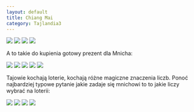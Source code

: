 ```yaml
---
layout: default
title: Chiang Mai
category: Tajlandia3
---
```


<img src='https://lh3.googleusercontent.com/Nnw9yfZYdiQkCOELi_drkV1LQAFriyzqjULCE_mpyNlVEqFDvQyQhyH7HtSywUDiY-i6hV4z4t4PDdwpdbVcxnFuaEcAnPqZo26Y_wcuJG55Slvb_xKKpyPw5frClMb_w53fszOGTTh-88b8TCVSbkkIUrf3hsuFmU_e00640TxQaoZmO8obPUIoAs_29M-stdZ0lCT5v0lB6D1lIuYmr5M6i8RZ0MREU3dTcOgrw8px8fii6cs4z_ilVuo6PmrkMa4C0ZCF2F5nqu7zcIc9QzRBzLI1NXC125nIVIDfmQHbqSL75tpEsI2ehosVccT0RnF7VEMEqNlVOhdAyyQUYBZ4vVBp_Figf9BQTRazNRaUMRkQgZG1HfOy9YT8aImgHXiZvWAxtQx6qBulrI6fcIj98M00KZm88SLB8IDHhQ9trjyw5m0sdmBCHIAGXeK8Hug48MJWU0VfRK0j_yEBukonGaPP50nD5ZplUZWctwSUWHdQnvqRSyAKye_PPfIT-lHlh2v8RwhhFxI1lYUj40HRzOFnEQHpu9pn4VxC9TWRGfm4iLMaqRj0IS1BRvlQm6hqCQ=w9999-h999' srcset='https://lh3.googleusercontent.com/Nnw9yfZYdiQkCOELi_drkV1LQAFriyzqjULCE_mpyNlVEqFDvQyQhyH7HtSywUDiY-i6hV4z4t4PDdwpdbVcxnFuaEcAnPqZo26Y_wcuJG55Slvb_xKKpyPw5frClMb_w53fszOGTTh-88b8TCVSbkkIUrf3hsuFmU_e00640TxQaoZmO8obPUIoAs_29M-stdZ0lCT5v0lB6D1lIuYmr5M6i8RZ0MREU3dTcOgrw8px8fii6cs4z_ilVuo6PmrkMa4C0ZCF2F5nqu7zcIc9QzRBzLI1NXC125nIVIDfmQHbqSL75tpEsI2ehosVccT0RnF7VEMEqNlVOhdAyyQUYBZ4vVBp_Figf9BQTRazNRaUMRkQgZG1HfOy9YT8aImgHXiZvWAxtQx6qBulrI6fcIj98M00KZm88SLB8IDHhQ9trjyw5m0sdmBCHIAGXeK8Hug48MJWU0VfRK0j_yEBukonGaPP50nD5ZplUZWctwSUWHdQnvqRSyAKye_PPfIT-lHlh2v8RwhhFxI1lYUj40HRzOFnEQHpu9pn4VxC9TWRGfm4iLMaqRj0IS1BRvlQm6hqCQ=w1400-h9999 1400' srcset='https://lh3.googleusercontent.com/Nnw9yfZYdiQkCOELi_drkV1LQAFriyzqjULCE_mpyNlVEqFDvQyQhyH7HtSywUDiY-i6hV4z4t4PDdwpdbVcxnFuaEcAnPqZo26Y_wcuJG55Slvb_xKKpyPw5frClMb_w53fszOGTTh-88b8TCVSbkkIUrf3hsuFmU_e00640TxQaoZmO8obPUIoAs_29M-stdZ0lCT5v0lB6D1lIuYmr5M6i8RZ0MREU3dTcOgrw8px8fii6cs4z_ilVuo6PmrkMa4C0ZCF2F5nqu7zcIc9QzRBzLI1NXC125nIVIDfmQHbqSL75tpEsI2ehosVccT0RnF7VEMEqNlVOhdAyyQUYBZ4vVBp_Figf9BQTRazNRaUMRkQgZG1HfOy9YT8aImgHXiZvWAxtQx6qBulrI6fcIj98M00KZm88SLB8IDHhQ9trjyw5m0sdmBCHIAGXeK8Hug48MJWU0VfRK0j_yEBukonGaPP50nD5ZplUZWctwSUWHdQnvqRSyAKye_PPfIT-lHlh2v8RwhhFxI1lYUj40HRzOFnEQHpu9pn4VxC9TWRGfm4iLMaqRj0IS1BRvlQm6hqCQ=w1950-h9999 1950w' />

<img src='https://lh3.googleusercontent.com/_O_UW9E4PffQfn9-JCeIbAd_1aUjWPqv2z92ZXDnVefacXRK9BvOk6DjotQ_zOM7nNnekRB5V5xNIUmdXaDItvq0s0Zu9RNSOiAFptH4GnX0zaSjXZfha6VrLyEhSvcMEC6sN8pWnmJVhrrClO2ExgzWlPUEB3NtOzzUYPu49stDg2a7s2w2dv0R0DKGiGT5ge_xK6UyEtHnSLsPgbLGjPef3jNIRvnijv2IoEeEQWEjxV9s0qdLovaZQukF-_G_urSD5eDcTgtk1it_sI0Ow8WfOziJo0Z4J-hojTmEq86R2dK8Fh3i0qonNAYMuOvDBm1J0MtEDyIyD3yg-HU7IFvXZ5saysirEdMwNNq9UsF8ghppG-DN-OXqKI87HHLEpx2Xr-Byya-Fh-pAPGTFTw9Z0XfN35NkGYRQ9PPsC0El5Mfp88u51ddBZBseOmlzz2Mkm8M42wfoZBGhv2tCJ1JxABhq_dJsMXcKwB07H-zOGcDRbFOzjLOte7CxQKBilJLxaoBSl-cVNcahgj_js_6rMVhUpsTwKLA1z3GB8Ukq91FgSNjwBg-uNbRcOdE7X8Gpew=w9999-h999' srcset='https://lh3.googleusercontent.com/_O_UW9E4PffQfn9-JCeIbAd_1aUjWPqv2z92ZXDnVefacXRK9BvOk6DjotQ_zOM7nNnekRB5V5xNIUmdXaDItvq0s0Zu9RNSOiAFptH4GnX0zaSjXZfha6VrLyEhSvcMEC6sN8pWnmJVhrrClO2ExgzWlPUEB3NtOzzUYPu49stDg2a7s2w2dv0R0DKGiGT5ge_xK6UyEtHnSLsPgbLGjPef3jNIRvnijv2IoEeEQWEjxV9s0qdLovaZQukF-_G_urSD5eDcTgtk1it_sI0Ow8WfOziJo0Z4J-hojTmEq86R2dK8Fh3i0qonNAYMuOvDBm1J0MtEDyIyD3yg-HU7IFvXZ5saysirEdMwNNq9UsF8ghppG-DN-OXqKI87HHLEpx2Xr-Byya-Fh-pAPGTFTw9Z0XfN35NkGYRQ9PPsC0El5Mfp88u51ddBZBseOmlzz2Mkm8M42wfoZBGhv2tCJ1JxABhq_dJsMXcKwB07H-zOGcDRbFOzjLOte7CxQKBilJLxaoBSl-cVNcahgj_js_6rMVhUpsTwKLA1z3GB8Ukq91FgSNjwBg-uNbRcOdE7X8Gpew=w1400-h9999 1400' srcset='https://lh3.googleusercontent.com/_O_UW9E4PffQfn9-JCeIbAd_1aUjWPqv2z92ZXDnVefacXRK9BvOk6DjotQ_zOM7nNnekRB5V5xNIUmdXaDItvq0s0Zu9RNSOiAFptH4GnX0zaSjXZfha6VrLyEhSvcMEC6sN8pWnmJVhrrClO2ExgzWlPUEB3NtOzzUYPu49stDg2a7s2w2dv0R0DKGiGT5ge_xK6UyEtHnSLsPgbLGjPef3jNIRvnijv2IoEeEQWEjxV9s0qdLovaZQukF-_G_urSD5eDcTgtk1it_sI0Ow8WfOziJo0Z4J-hojTmEq86R2dK8Fh3i0qonNAYMuOvDBm1J0MtEDyIyD3yg-HU7IFvXZ5saysirEdMwNNq9UsF8ghppG-DN-OXqKI87HHLEpx2Xr-Byya-Fh-pAPGTFTw9Z0XfN35NkGYRQ9PPsC0El5Mfp88u51ddBZBseOmlzz2Mkm8M42wfoZBGhv2tCJ1JxABhq_dJsMXcKwB07H-zOGcDRbFOzjLOte7CxQKBilJLxaoBSl-cVNcahgj_js_6rMVhUpsTwKLA1z3GB8Ukq91FgSNjwBg-uNbRcOdE7X8Gpew=w1950-h9999 1950w' />

<img src='https://lh3.googleusercontent.com/6FVkmCUX9_adZzKCzvCICznHYFn6GYMtlZJOPQkbkyKMavTiwq6N_wYisMvxB0wKUVuSu9w6WM17YWIVkuuHKXdJCasvVfx9Js7W3xxjUMYPozap7n_r1di2KK7bE4VxKydOdb_DsMwfaM9ILjXTgaAXsB1RqdlKv2q-pOyLboJaGFn3xl7VC-d1Ep7CS2VKucpBmLVnLZ5NCegRRovT0IHva9P2qxrGPv6Y9M6yhZomV5UAtkh9IOX7tMdNb5-Uz4Xs3DbCgAXtnO1rl2I27ML7_l3cD2bFJOxuhbU6OSe-PifxGLkTpqA2qL9BVUDYyKxdtgyyH_myiRqC8-KAMEEiSdZtp9pTAbEccEiAy29WPuFKznKerCsri04EeZFv1YlOo-Fiy8EuuM9awiTIUHJJvL-bhxTHi5nRR0pWr-2kPavGGAGFWbbjP7NYAkAATPww3CojaYN5bIbrF1v8sO_hQEONJXE049pF86uJps3tJEqF2SjMfKC_n6hIW8MpfwlOhzj4-FnxSEaov2Viddrk3fM35l1QL1QIXvjJ4sK3LKWFb0q0hOGHyxCUplO5j_WqqQ=w9999-h999' srcset='https://lh3.googleusercontent.com/6FVkmCUX9_adZzKCzvCICznHYFn6GYMtlZJOPQkbkyKMavTiwq6N_wYisMvxB0wKUVuSu9w6WM17YWIVkuuHKXdJCasvVfx9Js7W3xxjUMYPozap7n_r1di2KK7bE4VxKydOdb_DsMwfaM9ILjXTgaAXsB1RqdlKv2q-pOyLboJaGFn3xl7VC-d1Ep7CS2VKucpBmLVnLZ5NCegRRovT0IHva9P2qxrGPv6Y9M6yhZomV5UAtkh9IOX7tMdNb5-Uz4Xs3DbCgAXtnO1rl2I27ML7_l3cD2bFJOxuhbU6OSe-PifxGLkTpqA2qL9BVUDYyKxdtgyyH_myiRqC8-KAMEEiSdZtp9pTAbEccEiAy29WPuFKznKerCsri04EeZFv1YlOo-Fiy8EuuM9awiTIUHJJvL-bhxTHi5nRR0pWr-2kPavGGAGFWbbjP7NYAkAATPww3CojaYN5bIbrF1v8sO_hQEONJXE049pF86uJps3tJEqF2SjMfKC_n6hIW8MpfwlOhzj4-FnxSEaov2Viddrk3fM35l1QL1QIXvjJ4sK3LKWFb0q0hOGHyxCUplO5j_WqqQ=w1400-h9999 1400' srcset='https://lh3.googleusercontent.com/6FVkmCUX9_adZzKCzvCICznHYFn6GYMtlZJOPQkbkyKMavTiwq6N_wYisMvxB0wKUVuSu9w6WM17YWIVkuuHKXdJCasvVfx9Js7W3xxjUMYPozap7n_r1di2KK7bE4VxKydOdb_DsMwfaM9ILjXTgaAXsB1RqdlKv2q-pOyLboJaGFn3xl7VC-d1Ep7CS2VKucpBmLVnLZ5NCegRRovT0IHva9P2qxrGPv6Y9M6yhZomV5UAtkh9IOX7tMdNb5-Uz4Xs3DbCgAXtnO1rl2I27ML7_l3cD2bFJOxuhbU6OSe-PifxGLkTpqA2qL9BVUDYyKxdtgyyH_myiRqC8-KAMEEiSdZtp9pTAbEccEiAy29WPuFKznKerCsri04EeZFv1YlOo-Fiy8EuuM9awiTIUHJJvL-bhxTHi5nRR0pWr-2kPavGGAGFWbbjP7NYAkAATPww3CojaYN5bIbrF1v8sO_hQEONJXE049pF86uJps3tJEqF2SjMfKC_n6hIW8MpfwlOhzj4-FnxSEaov2Viddrk3fM35l1QL1QIXvjJ4sK3LKWFb0q0hOGHyxCUplO5j_WqqQ=w1950-h9999 1950w' />

<img src='https://lh3.googleusercontent.com/Wh_XBQ0km6g9boTs4hP7x6dyWP18dswynTBhR50dKxb3VGShiEt5FKVDDPcD6QHc8dSFYuGXAb6cVa-IG3Pmcqdn5P63JPq8B-UG4e_EqbZeAHp6nT7z5_DUNNe_2viH0Dva_o8P_mWE3mpfHeSnxiNfTOvDIrFU1b0PboLixU5fhWJ7zm_5xoz57ySDItUVUIgcvLZlJMXZYQ6YpMudti3Vqd8wWeGPtvHrgsPBsP6Jl4YKBuInmOSGSFeMf_yaly9WvkR-1TJM2aoxQfGQy0Vw99jgfnWFO1HuIFLgMaulubStKAf2Vr_MYqgTIAggyHHXZreTH7WMLj8-GStCzcr1U8bGhgI5PKp74D8g8BMRvn1As3QXMbPAP1NOkqS-WRyVXJ8rRdNThKt7g2Zmh3NqTxyVIFdLgNyf57gjlaDnT2G9F-rbuevXCRtTXFxJFOJ2zT0V0_6KP5mHcEulncy4D56ydcuH-ewFxfwsn0yd7X-Cyel3eSxYLiW_0sBmrHUxf8XlOZ4q7zSGrgiRMIvrdWfgwInlTurMVKKAZAjnlmCDXGWLgtdKD7xYTl__QESBSg=w9999-h999' srcset='https://lh3.googleusercontent.com/Wh_XBQ0km6g9boTs4hP7x6dyWP18dswynTBhR50dKxb3VGShiEt5FKVDDPcD6QHc8dSFYuGXAb6cVa-IG3Pmcqdn5P63JPq8B-UG4e_EqbZeAHp6nT7z5_DUNNe_2viH0Dva_o8P_mWE3mpfHeSnxiNfTOvDIrFU1b0PboLixU5fhWJ7zm_5xoz57ySDItUVUIgcvLZlJMXZYQ6YpMudti3Vqd8wWeGPtvHrgsPBsP6Jl4YKBuInmOSGSFeMf_yaly9WvkR-1TJM2aoxQfGQy0Vw99jgfnWFO1HuIFLgMaulubStKAf2Vr_MYqgTIAggyHHXZreTH7WMLj8-GStCzcr1U8bGhgI5PKp74D8g8BMRvn1As3QXMbPAP1NOkqS-WRyVXJ8rRdNThKt7g2Zmh3NqTxyVIFdLgNyf57gjlaDnT2G9F-rbuevXCRtTXFxJFOJ2zT0V0_6KP5mHcEulncy4D56ydcuH-ewFxfwsn0yd7X-Cyel3eSxYLiW_0sBmrHUxf8XlOZ4q7zSGrgiRMIvrdWfgwInlTurMVKKAZAjnlmCDXGWLgtdKD7xYTl__QESBSg=w1400-h9999 1400' srcset='https://lh3.googleusercontent.com/Wh_XBQ0km6g9boTs4hP7x6dyWP18dswynTBhR50dKxb3VGShiEt5FKVDDPcD6QHc8dSFYuGXAb6cVa-IG3Pmcqdn5P63JPq8B-UG4e_EqbZeAHp6nT7z5_DUNNe_2viH0Dva_o8P_mWE3mpfHeSnxiNfTOvDIrFU1b0PboLixU5fhWJ7zm_5xoz57ySDItUVUIgcvLZlJMXZYQ6YpMudti3Vqd8wWeGPtvHrgsPBsP6Jl4YKBuInmOSGSFeMf_yaly9WvkR-1TJM2aoxQfGQy0Vw99jgfnWFO1HuIFLgMaulubStKAf2Vr_MYqgTIAggyHHXZreTH7WMLj8-GStCzcr1U8bGhgI5PKp74D8g8BMRvn1As3QXMbPAP1NOkqS-WRyVXJ8rRdNThKt7g2Zmh3NqTxyVIFdLgNyf57gjlaDnT2G9F-rbuevXCRtTXFxJFOJ2zT0V0_6KP5mHcEulncy4D56ydcuH-ewFxfwsn0yd7X-Cyel3eSxYLiW_0sBmrHUxf8XlOZ4q7zSGrgiRMIvrdWfgwInlTurMVKKAZAjnlmCDXGWLgtdKD7xYTl__QESBSg=w1950-h9999 1950w' />

A to takie do kupienia gotowy prezent dla Mnicha:

<img src='https://lh3.googleusercontent.com/x68ZibZIZ_Dl-YM82qxenivnuDhnVk2XINrwOLuUqZ-MQwwvP0XJqX94HlHEjGVHBF-H4mE17g_1t0yuYow6-EmaXEgqzTGTQZXPn50MUmVv7Otu5sYfMFb247t08NMm2Y48cLSoT8JS5SYo1iG2eLi5tL8i6kNW3M7NQJkAAgpHTF8Vrh7eYm3abP3XJ3yi61cwoFgABmG3PMQUx3apWV3y_vD76i-erF8K7M9ElBhBodqT8VVDIGK5-fN8QtwisfOy5RIFI0bmemqOcg--iINOjsfVfx9MlcjfuASJl2wFaBFgETluH9pSliVTcI3QA_xI7I5xhnzoRL_4wfxcuw9vZNqQ0p5u2Cfj_JSiOwqDJLmF_C3lGEH5eXb-CgtpGgPdIREkMC1oa5IPVEgxreml12tOJEHOSGrsc21QwBIu9lfZ5FAM-6im_5xrnVINF83iJy7zdavjD7Mn9BIbmaXYdGXdQNRM2VDmeiSsq0orf20UrKk-5S4kolhV_SxdqHmHGywE-zFKwumM6sQ0NNCHtmHdiB1Gkbk8s-PLeybtA3pHiuNMr9ld0ZjMgTNMs4pVsA=w9999-h999' srcset='https://lh3.googleusercontent.com/x68ZibZIZ_Dl-YM82qxenivnuDhnVk2XINrwOLuUqZ-MQwwvP0XJqX94HlHEjGVHBF-H4mE17g_1t0yuYow6-EmaXEgqzTGTQZXPn50MUmVv7Otu5sYfMFb247t08NMm2Y48cLSoT8JS5SYo1iG2eLi5tL8i6kNW3M7NQJkAAgpHTF8Vrh7eYm3abP3XJ3yi61cwoFgABmG3PMQUx3apWV3y_vD76i-erF8K7M9ElBhBodqT8VVDIGK5-fN8QtwisfOy5RIFI0bmemqOcg--iINOjsfVfx9MlcjfuASJl2wFaBFgETluH9pSliVTcI3QA_xI7I5xhnzoRL_4wfxcuw9vZNqQ0p5u2Cfj_JSiOwqDJLmF_C3lGEH5eXb-CgtpGgPdIREkMC1oa5IPVEgxreml12tOJEHOSGrsc21QwBIu9lfZ5FAM-6im_5xrnVINF83iJy7zdavjD7Mn9BIbmaXYdGXdQNRM2VDmeiSsq0orf20UrKk-5S4kolhV_SxdqHmHGywE-zFKwumM6sQ0NNCHtmHdiB1Gkbk8s-PLeybtA3pHiuNMr9ld0ZjMgTNMs4pVsA=w1400-h9999 1400' srcset='https://lh3.googleusercontent.com/x68ZibZIZ_Dl-YM82qxenivnuDhnVk2XINrwOLuUqZ-MQwwvP0XJqX94HlHEjGVHBF-H4mE17g_1t0yuYow6-EmaXEgqzTGTQZXPn50MUmVv7Otu5sYfMFb247t08NMm2Y48cLSoT8JS5SYo1iG2eLi5tL8i6kNW3M7NQJkAAgpHTF8Vrh7eYm3abP3XJ3yi61cwoFgABmG3PMQUx3apWV3y_vD76i-erF8K7M9ElBhBodqT8VVDIGK5-fN8QtwisfOy5RIFI0bmemqOcg--iINOjsfVfx9MlcjfuASJl2wFaBFgETluH9pSliVTcI3QA_xI7I5xhnzoRL_4wfxcuw9vZNqQ0p5u2Cfj_JSiOwqDJLmF_C3lGEH5eXb-CgtpGgPdIREkMC1oa5IPVEgxreml12tOJEHOSGrsc21QwBIu9lfZ5FAM-6im_5xrnVINF83iJy7zdavjD7Mn9BIbmaXYdGXdQNRM2VDmeiSsq0orf20UrKk-5S4kolhV_SxdqHmHGywE-zFKwumM6sQ0NNCHtmHdiB1Gkbk8s-PLeybtA3pHiuNMr9ld0ZjMgTNMs4pVsA=w1950-h9999 1950w' />

<img src='https://lh3.googleusercontent.com/t8IEMhB8x8unneHDcZO7oIPV3BENUVSmntKtPfNy4OKj7FnmFGo5-O-3BLLLRwq1vR_ohgFZX2nwkwA0ejoIPrC6CWKb09q1M10VyFSrO7ICcththS961_lNoM6NIisWVu8J-x3aHo-m995-b1mxmjMbYvs5tgEZsQvhLrcZQqgOdswQ9EAodrC19Fq5WSdjoYRYZXtSwl3GBt35xcuNL6j-1v1gKZ-JX6cJYpTS3XMSj7gHyOlKVJ0454sD0F9q60n0QK9KSLRu4SsPMb730c9FtdlTenBTIX7p3J_HpFbVmFQr_Cu_4n0HhMOJrFxvlRClhHujhdkTCEVh-qK5ELOJwvijad1d7des7r014rqpIfUqzOq4pMKBMp2QOwR5MwbgMQa5oiQGJpbZ0OtLz4S1a0j8xKQx1d3XX1ku6jhCEcPY48uHYH6zgIjDZ1YbCpCg-4RkECZpgoEurD6fGSXNvRLS9FR00k7pvz2u0gwUT05Ad9U7hE6dARB4Vd5qr0CiQlSig19JmgK-wDnGiU2P-13QwJPriOJpcIOJ4JmsGu-BENBIy0m07Rdp-x521ddfYw=w9999-h999' srcset='https://lh3.googleusercontent.com/t8IEMhB8x8unneHDcZO7oIPV3BENUVSmntKtPfNy4OKj7FnmFGo5-O-3BLLLRwq1vR_ohgFZX2nwkwA0ejoIPrC6CWKb09q1M10VyFSrO7ICcththS961_lNoM6NIisWVu8J-x3aHo-m995-b1mxmjMbYvs5tgEZsQvhLrcZQqgOdswQ9EAodrC19Fq5WSdjoYRYZXtSwl3GBt35xcuNL6j-1v1gKZ-JX6cJYpTS3XMSj7gHyOlKVJ0454sD0F9q60n0QK9KSLRu4SsPMb730c9FtdlTenBTIX7p3J_HpFbVmFQr_Cu_4n0HhMOJrFxvlRClhHujhdkTCEVh-qK5ELOJwvijad1d7des7r014rqpIfUqzOq4pMKBMp2QOwR5MwbgMQa5oiQGJpbZ0OtLz4S1a0j8xKQx1d3XX1ku6jhCEcPY48uHYH6zgIjDZ1YbCpCg-4RkECZpgoEurD6fGSXNvRLS9FR00k7pvz2u0gwUT05Ad9U7hE6dARB4Vd5qr0CiQlSig19JmgK-wDnGiU2P-13QwJPriOJpcIOJ4JmsGu-BENBIy0m07Rdp-x521ddfYw=w1400-h9999 1400' srcset='https://lh3.googleusercontent.com/t8IEMhB8x8unneHDcZO7oIPV3BENUVSmntKtPfNy4OKj7FnmFGo5-O-3BLLLRwq1vR_ohgFZX2nwkwA0ejoIPrC6CWKb09q1M10VyFSrO7ICcththS961_lNoM6NIisWVu8J-x3aHo-m995-b1mxmjMbYvs5tgEZsQvhLrcZQqgOdswQ9EAodrC19Fq5WSdjoYRYZXtSwl3GBt35xcuNL6j-1v1gKZ-JX6cJYpTS3XMSj7gHyOlKVJ0454sD0F9q60n0QK9KSLRu4SsPMb730c9FtdlTenBTIX7p3J_HpFbVmFQr_Cu_4n0HhMOJrFxvlRClhHujhdkTCEVh-qK5ELOJwvijad1d7des7r014rqpIfUqzOq4pMKBMp2QOwR5MwbgMQa5oiQGJpbZ0OtLz4S1a0j8xKQx1d3XX1ku6jhCEcPY48uHYH6zgIjDZ1YbCpCg-4RkECZpgoEurD6fGSXNvRLS9FR00k7pvz2u0gwUT05Ad9U7hE6dARB4Vd5qr0CiQlSig19JmgK-wDnGiU2P-13QwJPriOJpcIOJ4JmsGu-BENBIy0m07Rdp-x521ddfYw=w1950-h9999 1950w' />

<img src='https://lh3.googleusercontent.com/IZ98b2PrNcTURpCVARV7VoPB0MTdorlxEqMKjAW-Wj4WGJan5E_bi9QgMFpIMh70yZBnn3zBF3GI8JZ2mkwAaqhsb4elSN8JQeeskQ8neiz2Wo0di7TXU2JbDNaba-Skoh6o_z-iLR-EtyJi0LvmunW-eCxvT6e2GI-Fr2x5WtET5M6x77ElLantBPcfngr_xipr1WY7-gXBVYqnTVpB-cgYRpJKiKE6Z7KDBZ9dFNLc19oOAY2wWjoasGfRI5XbqjzCPQX5oCdEewhkSxl6CkRLwTpKzDa9kKSWFBU3usmlpSswiQ_yQe84Rh1jnQ7MLw_dhjUddzLXJiXonRUT1TxTnIi50xuVI68_ApwhFRp-gJP2gycwv1hYHkpTmFfEBhl0CBz2dhEziyd1assnhu2OsAgjem5xlQkpPxujqc5O4O6y2iS9IKKguaBBfvUQ1jUF4WZ_X5akucvc70b8naxxEhbgMSf0HL0JEZ5Ifx5rfUSUqX64sptAhjfUEFTYUKY1xsuFZaqPNGEjqxMBDuZmokVYSgNLhSrmd0pvGJ-J6OdxYVxBTzhWwl_ZAS7Yoa0HsA=w9999-h999' srcset='https://lh3.googleusercontent.com/IZ98b2PrNcTURpCVARV7VoPB0MTdorlxEqMKjAW-Wj4WGJan5E_bi9QgMFpIMh70yZBnn3zBF3GI8JZ2mkwAaqhsb4elSN8JQeeskQ8neiz2Wo0di7TXU2JbDNaba-Skoh6o_z-iLR-EtyJi0LvmunW-eCxvT6e2GI-Fr2x5WtET5M6x77ElLantBPcfngr_xipr1WY7-gXBVYqnTVpB-cgYRpJKiKE6Z7KDBZ9dFNLc19oOAY2wWjoasGfRI5XbqjzCPQX5oCdEewhkSxl6CkRLwTpKzDa9kKSWFBU3usmlpSswiQ_yQe84Rh1jnQ7MLw_dhjUddzLXJiXonRUT1TxTnIi50xuVI68_ApwhFRp-gJP2gycwv1hYHkpTmFfEBhl0CBz2dhEziyd1assnhu2OsAgjem5xlQkpPxujqc5O4O6y2iS9IKKguaBBfvUQ1jUF4WZ_X5akucvc70b8naxxEhbgMSf0HL0JEZ5Ifx5rfUSUqX64sptAhjfUEFTYUKY1xsuFZaqPNGEjqxMBDuZmokVYSgNLhSrmd0pvGJ-J6OdxYVxBTzhWwl_ZAS7Yoa0HsA=w1400-h9999 1400' srcset='https://lh3.googleusercontent.com/IZ98b2PrNcTURpCVARV7VoPB0MTdorlxEqMKjAW-Wj4WGJan5E_bi9QgMFpIMh70yZBnn3zBF3GI8JZ2mkwAaqhsb4elSN8JQeeskQ8neiz2Wo0di7TXU2JbDNaba-Skoh6o_z-iLR-EtyJi0LvmunW-eCxvT6e2GI-Fr2x5WtET5M6x77ElLantBPcfngr_xipr1WY7-gXBVYqnTVpB-cgYRpJKiKE6Z7KDBZ9dFNLc19oOAY2wWjoasGfRI5XbqjzCPQX5oCdEewhkSxl6CkRLwTpKzDa9kKSWFBU3usmlpSswiQ_yQe84Rh1jnQ7MLw_dhjUddzLXJiXonRUT1TxTnIi50xuVI68_ApwhFRp-gJP2gycwv1hYHkpTmFfEBhl0CBz2dhEziyd1assnhu2OsAgjem5xlQkpPxujqc5O4O6y2iS9IKKguaBBfvUQ1jUF4WZ_X5akucvc70b8naxxEhbgMSf0HL0JEZ5Ifx5rfUSUqX64sptAhjfUEFTYUKY1xsuFZaqPNGEjqxMBDuZmokVYSgNLhSrmd0pvGJ-J6OdxYVxBTzhWwl_ZAS7Yoa0HsA=w1950-h9999 1950w' />

<img src='https://lh3.googleusercontent.com/_tbit3Yo8cK6RBaEYvNhTYc3JyzDTF4GKgS-VgH92fkjgHmxufgWmDKMy4UgDqp8jlxxLU45W1_pLCeOJq2TPcTjay2-HMjYAVm1ZA9tolzSfug6IWrnj_C3Q9I-N2GHOlh3zQ3cnuPI5Awtf1m5S2e7by4S9e96UAv6yaz4uG3kFxURsLAAS6nr3lciRqGc3l_9Fat450WpUWBoZyZIHuiRuzX783LRqCkwORnMM_ZDxYK_QcO3mF3wnvMzoTALZHn2OslN-lcuVASHMogW8OZkAhNSEn9PaVmAqgEYzF4oDVda7Yx51ebPD1I7KDhP-Bjd70mCaWT0gqd2HGtnewOfbmuSuUy6wjRkmMJiqxIM9XEsNA08huKv5ZEUiwPYEyRscPAuZGR07SPrmD__uy6N-HMY-kULPC9ZhWoydGQkiN6o1WXw9GSeQBwb11SV0qke4dqBjg9tvjmMGvpD2v9j6YlQ1H1ZvJDoNBWbRtSa2GGyKEEr65l4plgoUBbHwr79bC42QCoD7Tik278YfT_bDq5xTw0Rkq5-mnGXiL_n4V16fgj6MCpPVkK_MU6hzYERXg=w9999-h999' srcset='https://lh3.googleusercontent.com/_tbit3Yo8cK6RBaEYvNhTYc3JyzDTF4GKgS-VgH92fkjgHmxufgWmDKMy4UgDqp8jlxxLU45W1_pLCeOJq2TPcTjay2-HMjYAVm1ZA9tolzSfug6IWrnj_C3Q9I-N2GHOlh3zQ3cnuPI5Awtf1m5S2e7by4S9e96UAv6yaz4uG3kFxURsLAAS6nr3lciRqGc3l_9Fat450WpUWBoZyZIHuiRuzX783LRqCkwORnMM_ZDxYK_QcO3mF3wnvMzoTALZHn2OslN-lcuVASHMogW8OZkAhNSEn9PaVmAqgEYzF4oDVda7Yx51ebPD1I7KDhP-Bjd70mCaWT0gqd2HGtnewOfbmuSuUy6wjRkmMJiqxIM9XEsNA08huKv5ZEUiwPYEyRscPAuZGR07SPrmD__uy6N-HMY-kULPC9ZhWoydGQkiN6o1WXw9GSeQBwb11SV0qke4dqBjg9tvjmMGvpD2v9j6YlQ1H1ZvJDoNBWbRtSa2GGyKEEr65l4plgoUBbHwr79bC42QCoD7Tik278YfT_bDq5xTw0Rkq5-mnGXiL_n4V16fgj6MCpPVkK_MU6hzYERXg=w1400-h9999 1400' srcset='https://lh3.googleusercontent.com/_tbit3Yo8cK6RBaEYvNhTYc3JyzDTF4GKgS-VgH92fkjgHmxufgWmDKMy4UgDqp8jlxxLU45W1_pLCeOJq2TPcTjay2-HMjYAVm1ZA9tolzSfug6IWrnj_C3Q9I-N2GHOlh3zQ3cnuPI5Awtf1m5S2e7by4S9e96UAv6yaz4uG3kFxURsLAAS6nr3lciRqGc3l_9Fat450WpUWBoZyZIHuiRuzX783LRqCkwORnMM_ZDxYK_QcO3mF3wnvMzoTALZHn2OslN-lcuVASHMogW8OZkAhNSEn9PaVmAqgEYzF4oDVda7Yx51ebPD1I7KDhP-Bjd70mCaWT0gqd2HGtnewOfbmuSuUy6wjRkmMJiqxIM9XEsNA08huKv5ZEUiwPYEyRscPAuZGR07SPrmD__uy6N-HMY-kULPC9ZhWoydGQkiN6o1WXw9GSeQBwb11SV0qke4dqBjg9tvjmMGvpD2v9j6YlQ1H1ZvJDoNBWbRtSa2GGyKEEr65l4plgoUBbHwr79bC42QCoD7Tik278YfT_bDq5xTw0Rkq5-mnGXiL_n4V16fgj6MCpPVkK_MU6hzYERXg=w1950-h9999 1950w' />

<img src='https://lh3.googleusercontent.com/CIKsQPUMrcMEX5RhRx8159YEljXBALk8Vws7q-kSgeAeWDnck4PVykiu6ap-irAi4qCbHC0vFiHMwOBxdrJYqHR0vU0Tt74O5vNMabFs3uY3MtjXHAUaGZbNnz5_treqceUx-ofnb-Op7GCOaImU2uBCNI1StJuwxFPh1emGlhgE6sX02UcWU0npEB8CN-m_35YhGdRaLlB5utOd4W5blG7-QXzllFeuZZRIzVIhDrMrd_cv28LU4SzPfCcQ_rqzYoN2ajvT_U2_UHyTNNAt5cF_g_vokXZcIHrOA6nxqnRBK6LSRIK8W6e2AEcvIMryf0M8932MhbuOJHXNGf6vF5scChF_OthBgUjQSx9PeRrtRlRh9hJhbE1FHWIBZ8FoixMz02qWmC0pDpn3VxbDLlNohUunRkjPHoCkK3BUQ6B7KRnEBfMsxEBj0whgk_6zp3t4d6aoY-NziheQOY5kazkZ9tYQsGpsHIo9l3fLLMmyWdY4wy5crbOiJR_xm7TYXxiytxNkL3GpC5q5yG5ApErugdJ_7k0xKBk8YvLxXg5Kpk7x62lYcDmYDl5r9Db7R8KnwA=w9999-h999' srcset='https://lh3.googleusercontent.com/CIKsQPUMrcMEX5RhRx8159YEljXBALk8Vws7q-kSgeAeWDnck4PVykiu6ap-irAi4qCbHC0vFiHMwOBxdrJYqHR0vU0Tt74O5vNMabFs3uY3MtjXHAUaGZbNnz5_treqceUx-ofnb-Op7GCOaImU2uBCNI1StJuwxFPh1emGlhgE6sX02UcWU0npEB8CN-m_35YhGdRaLlB5utOd4W5blG7-QXzllFeuZZRIzVIhDrMrd_cv28LU4SzPfCcQ_rqzYoN2ajvT_U2_UHyTNNAt5cF_g_vokXZcIHrOA6nxqnRBK6LSRIK8W6e2AEcvIMryf0M8932MhbuOJHXNGf6vF5scChF_OthBgUjQSx9PeRrtRlRh9hJhbE1FHWIBZ8FoixMz02qWmC0pDpn3VxbDLlNohUunRkjPHoCkK3BUQ6B7KRnEBfMsxEBj0whgk_6zp3t4d6aoY-NziheQOY5kazkZ9tYQsGpsHIo9l3fLLMmyWdY4wy5crbOiJR_xm7TYXxiytxNkL3GpC5q5yG5ApErugdJ_7k0xKBk8YvLxXg5Kpk7x62lYcDmYDl5r9Db7R8KnwA=w1400-h9999 1400' srcset='https://lh3.googleusercontent.com/CIKsQPUMrcMEX5RhRx8159YEljXBALk8Vws7q-kSgeAeWDnck4PVykiu6ap-irAi4qCbHC0vFiHMwOBxdrJYqHR0vU0Tt74O5vNMabFs3uY3MtjXHAUaGZbNnz5_treqceUx-ofnb-Op7GCOaImU2uBCNI1StJuwxFPh1emGlhgE6sX02UcWU0npEB8CN-m_35YhGdRaLlB5utOd4W5blG7-QXzllFeuZZRIzVIhDrMrd_cv28LU4SzPfCcQ_rqzYoN2ajvT_U2_UHyTNNAt5cF_g_vokXZcIHrOA6nxqnRBK6LSRIK8W6e2AEcvIMryf0M8932MhbuOJHXNGf6vF5scChF_OthBgUjQSx9PeRrtRlRh9hJhbE1FHWIBZ8FoixMz02qWmC0pDpn3VxbDLlNohUunRkjPHoCkK3BUQ6B7KRnEBfMsxEBj0whgk_6zp3t4d6aoY-NziheQOY5kazkZ9tYQsGpsHIo9l3fLLMmyWdY4wy5crbOiJR_xm7TYXxiytxNkL3GpC5q5yG5ApErugdJ_7k0xKBk8YvLxXg5Kpk7x62lYcDmYDl5r9Db7R8KnwA=w1950-h9999 1950w' />

Tajowie kochają loterie, kochają różne magiczne znaczenia liczb. Ponoć najbardziej typowe pytanie jakie zadaje się mnichowi to to jakie liczy wybrać na loterii:

<img src='https://lh3.googleusercontent.com/MSZriF58RM6LN3suv-K1rhIWZoK_T3fBCiFfNQTWadUaUBHb3k1i-zQiLSt7HYT09mJTRpyZfYMFgtYWnQhHUx_MA4rsyKKLxCKrdMAqCIrqIqa1hJpt2xNAUM_hD9c5-nkAt-CrmpVLKlwNcibdBUS3AXjqqoUaI3-3BrjDfEmdNDJKLEq-OFwA1aTy_NjZB7nlG5u96vgjTREBEYjKVbrI6e6P0aJgeHGllITKuOh2Y7sQMXFeprwJc8yrf3B5CkBDkqGIm4jjdF9S25fhD74uluAIMso6BAidyjPcSRCacVe7oKvIVfgP9MhskvLCXGBT9WUt-YoV5IqxHQjpDlxTsUeE1inva5WWIMT9dt6Y-IJNDlvsE10YsrVzjygltd2Zpr6-4sKh7aDws5g2LbQxhvQZPBHYzisR324PZKyu06jgCxOi_pXvUHRxA8fAAppVwJUImZ29Yl1q1OfiaPsmhEqJlk9W9hzkVXZ_pPDxAOG4UIrDfDzGGu8UEOL9jY68itKyMsahfLzOfPiUCQnm93IpQKAHintx_f1LSlok0vL0lrwCe3NEkXdMZKJvGojduw=w9999-h999' srcset='https://lh3.googleusercontent.com/MSZriF58RM6LN3suv-K1rhIWZoK_T3fBCiFfNQTWadUaUBHb3k1i-zQiLSt7HYT09mJTRpyZfYMFgtYWnQhHUx_MA4rsyKKLxCKrdMAqCIrqIqa1hJpt2xNAUM_hD9c5-nkAt-CrmpVLKlwNcibdBUS3AXjqqoUaI3-3BrjDfEmdNDJKLEq-OFwA1aTy_NjZB7nlG5u96vgjTREBEYjKVbrI6e6P0aJgeHGllITKuOh2Y7sQMXFeprwJc8yrf3B5CkBDkqGIm4jjdF9S25fhD74uluAIMso6BAidyjPcSRCacVe7oKvIVfgP9MhskvLCXGBT9WUt-YoV5IqxHQjpDlxTsUeE1inva5WWIMT9dt6Y-IJNDlvsE10YsrVzjygltd2Zpr6-4sKh7aDws5g2LbQxhvQZPBHYzisR324PZKyu06jgCxOi_pXvUHRxA8fAAppVwJUImZ29Yl1q1OfiaPsmhEqJlk9W9hzkVXZ_pPDxAOG4UIrDfDzGGu8UEOL9jY68itKyMsahfLzOfPiUCQnm93IpQKAHintx_f1LSlok0vL0lrwCe3NEkXdMZKJvGojduw=w1400-h9999 1400' srcset='https://lh3.googleusercontent.com/MSZriF58RM6LN3suv-K1rhIWZoK_T3fBCiFfNQTWadUaUBHb3k1i-zQiLSt7HYT09mJTRpyZfYMFgtYWnQhHUx_MA4rsyKKLxCKrdMAqCIrqIqa1hJpt2xNAUM_hD9c5-nkAt-CrmpVLKlwNcibdBUS3AXjqqoUaI3-3BrjDfEmdNDJKLEq-OFwA1aTy_NjZB7nlG5u96vgjTREBEYjKVbrI6e6P0aJgeHGllITKuOh2Y7sQMXFeprwJc8yrf3B5CkBDkqGIm4jjdF9S25fhD74uluAIMso6BAidyjPcSRCacVe7oKvIVfgP9MhskvLCXGBT9WUt-YoV5IqxHQjpDlxTsUeE1inva5WWIMT9dt6Y-IJNDlvsE10YsrVzjygltd2Zpr6-4sKh7aDws5g2LbQxhvQZPBHYzisR324PZKyu06jgCxOi_pXvUHRxA8fAAppVwJUImZ29Yl1q1OfiaPsmhEqJlk9W9hzkVXZ_pPDxAOG4UIrDfDzGGu8UEOL9jY68itKyMsahfLzOfPiUCQnm93IpQKAHintx_f1LSlok0vL0lrwCe3NEkXdMZKJvGojduw=w1950-h9999 1950w' />

<img src='https://lh3.googleusercontent.com/2X0U4nuNnW6Wmu1nWPZHHy_BEpYd8Sm6tUlTfaVCKcwqjcXAm2n-tj4QXdAAhzaAidFRbWSOsQAXvhUcOMeS8he1VwPiqh7sw0ZAUSLo3MTJjpQMRlK7baxhTqwXEvigb3geeSxR2YN6AoUl9WtC4POGaBBYbSgSJRysD2IwO1JgUP3sKZTQkAIh9ZGT8lodGsTbylDKko0O2LdBhCK7_fU64rIgb2NQgDdQM9_lVlOCsA0a4c098dSUCv6GweXu1mYOFLOrijbrmQl6pRZjpIzA_hYDHq7EMEAxez4PjXG1v81Gb7eCobx-WOZfHej0MEc1bGHeJLwRiRAI_r_vSFRtlbJPdv1fpH30AyUzpMcMOKxa9fepjf87heT0exR9s0qfUFGlsHpFqL49DOL5zvBBglT6LJhe3-9QFjzh8jDmFrob5lPy1CTRYgOjFs5A--4jzRBwDTVZlAI7N1eVModdOYSij72deDEVrXz7CsWukJo4xsUB2LxX1eadlI2ZD_9mUXypq6nSv74iDlBmykMdh21mVA04PEHoHvdAeqJAfi3GAKsoNKPgfk98iwEgU_EiHg=w9999-h999' srcset='https://lh3.googleusercontent.com/2X0U4nuNnW6Wmu1nWPZHHy_BEpYd8Sm6tUlTfaVCKcwqjcXAm2n-tj4QXdAAhzaAidFRbWSOsQAXvhUcOMeS8he1VwPiqh7sw0ZAUSLo3MTJjpQMRlK7baxhTqwXEvigb3geeSxR2YN6AoUl9WtC4POGaBBYbSgSJRysD2IwO1JgUP3sKZTQkAIh9ZGT8lodGsTbylDKko0O2LdBhCK7_fU64rIgb2NQgDdQM9_lVlOCsA0a4c098dSUCv6GweXu1mYOFLOrijbrmQl6pRZjpIzA_hYDHq7EMEAxez4PjXG1v81Gb7eCobx-WOZfHej0MEc1bGHeJLwRiRAI_r_vSFRtlbJPdv1fpH30AyUzpMcMOKxa9fepjf87heT0exR9s0qfUFGlsHpFqL49DOL5zvBBglT6LJhe3-9QFjzh8jDmFrob5lPy1CTRYgOjFs5A--4jzRBwDTVZlAI7N1eVModdOYSij72deDEVrXz7CsWukJo4xsUB2LxX1eadlI2ZD_9mUXypq6nSv74iDlBmykMdh21mVA04PEHoHvdAeqJAfi3GAKsoNKPgfk98iwEgU_EiHg=w1400-h9999 1400' srcset='https://lh3.googleusercontent.com/2X0U4nuNnW6Wmu1nWPZHHy_BEpYd8Sm6tUlTfaVCKcwqjcXAm2n-tj4QXdAAhzaAidFRbWSOsQAXvhUcOMeS8he1VwPiqh7sw0ZAUSLo3MTJjpQMRlK7baxhTqwXEvigb3geeSxR2YN6AoUl9WtC4POGaBBYbSgSJRysD2IwO1JgUP3sKZTQkAIh9ZGT8lodGsTbylDKko0O2LdBhCK7_fU64rIgb2NQgDdQM9_lVlOCsA0a4c098dSUCv6GweXu1mYOFLOrijbrmQl6pRZjpIzA_hYDHq7EMEAxez4PjXG1v81Gb7eCobx-WOZfHej0MEc1bGHeJLwRiRAI_r_vSFRtlbJPdv1fpH30AyUzpMcMOKxa9fepjf87heT0exR9s0qfUFGlsHpFqL49DOL5zvBBglT6LJhe3-9QFjzh8jDmFrob5lPy1CTRYgOjFs5A--4jzRBwDTVZlAI7N1eVModdOYSij72deDEVrXz7CsWukJo4xsUB2LxX1eadlI2ZD_9mUXypq6nSv74iDlBmykMdh21mVA04PEHoHvdAeqJAfi3GAKsoNKPgfk98iwEgU_EiHg=w1950-h9999 1950w' />

<img src='https://lh3.googleusercontent.com/V_vOnO0JEgVyeE1IITaqPazC8tHQbQvGowjfla-6nGZWqGWTFrZlTHV7DJSDN0JqWr6DOIy7ba38S3bsMvMPYcpzLKq_-Sk570HDQDQJSLuAbafOwD-V_0d-pJ4aJ0wbghmwtbWO7ky1kusLJ_zsm2NZcoRmKSZ8MXZi67x59xTVBD6tVtt1ksnwrZYvCzqJ4hGGM_vCQ2GfK7cBuUuB_F14sLGKsgWaR54SD5ClI-bdO4sEdX-3n3-2YbLaeZLP7WqrHDgilASUQeRzEWYGw1T6Wk8cxNXppjV7jnWxBpZb42TaVRR_DLZNw4gSZlHM05gKasqZfuQui6XVMEohNXkkIxFhEhOWrc7Oz18nr5YOMjKQ0gjdgmKCNT2w-TEZxx7dIVvbTt0ymvHF9gVL8kzV3UHJ7v2Zrs1IOHaQbtKp14IN465pPVsKZT3OIh2o4GsfJbViUaFje19reXorkOO0tv_xuX86_vBDYRohgpC0PRUC6XId8s3ObnxGBzPe0T9pW6BO3EeL_Sk4EYNPWdh17uYeuPleag3nb_BJJ-Hj4n3FctP1gbrIWuXszNxZ-BXhLA=w9999-h999' srcset='https://lh3.googleusercontent.com/V_vOnO0JEgVyeE1IITaqPazC8tHQbQvGowjfla-6nGZWqGWTFrZlTHV7DJSDN0JqWr6DOIy7ba38S3bsMvMPYcpzLKq_-Sk570HDQDQJSLuAbafOwD-V_0d-pJ4aJ0wbghmwtbWO7ky1kusLJ_zsm2NZcoRmKSZ8MXZi67x59xTVBD6tVtt1ksnwrZYvCzqJ4hGGM_vCQ2GfK7cBuUuB_F14sLGKsgWaR54SD5ClI-bdO4sEdX-3n3-2YbLaeZLP7WqrHDgilASUQeRzEWYGw1T6Wk8cxNXppjV7jnWxBpZb42TaVRR_DLZNw4gSZlHM05gKasqZfuQui6XVMEohNXkkIxFhEhOWrc7Oz18nr5YOMjKQ0gjdgmKCNT2w-TEZxx7dIVvbTt0ymvHF9gVL8kzV3UHJ7v2Zrs1IOHaQbtKp14IN465pPVsKZT3OIh2o4GsfJbViUaFje19reXorkOO0tv_xuX86_vBDYRohgpC0PRUC6XId8s3ObnxGBzPe0T9pW6BO3EeL_Sk4EYNPWdh17uYeuPleag3nb_BJJ-Hj4n3FctP1gbrIWuXszNxZ-BXhLA=w1400-h9999 1400' srcset='https://lh3.googleusercontent.com/V_vOnO0JEgVyeE1IITaqPazC8tHQbQvGowjfla-6nGZWqGWTFrZlTHV7DJSDN0JqWr6DOIy7ba38S3bsMvMPYcpzLKq_-Sk570HDQDQJSLuAbafOwD-V_0d-pJ4aJ0wbghmwtbWO7ky1kusLJ_zsm2NZcoRmKSZ8MXZi67x59xTVBD6tVtt1ksnwrZYvCzqJ4hGGM_vCQ2GfK7cBuUuB_F14sLGKsgWaR54SD5ClI-bdO4sEdX-3n3-2YbLaeZLP7WqrHDgilASUQeRzEWYGw1T6Wk8cxNXppjV7jnWxBpZb42TaVRR_DLZNw4gSZlHM05gKasqZfuQui6XVMEohNXkkIxFhEhOWrc7Oz18nr5YOMjKQ0gjdgmKCNT2w-TEZxx7dIVvbTt0ymvHF9gVL8kzV3UHJ7v2Zrs1IOHaQbtKp14IN465pPVsKZT3OIh2o4GsfJbViUaFje19reXorkOO0tv_xuX86_vBDYRohgpC0PRUC6XId8s3ObnxGBzPe0T9pW6BO3EeL_Sk4EYNPWdh17uYeuPleag3nb_BJJ-Hj4n3FctP1gbrIWuXszNxZ-BXhLA=w1950-h9999 1950w' />

<img src='https://lh3.googleusercontent.com/4qtvWlZgzbyGCcif7wHHduPB_DUm3Y1ryQgC-RL30XEW5IkVsiuCi3toH3NPqvA3CLm17TGxxrOnb6w2UdOGMzuUCxXZZoixT5XGOb9rf3a64tTeCu-bhqQcSa4jMwRVmpHHRkccxlnANfmjCfOrRO8DcNBWkW_gNz2sCcH4zpjLAys5qoJyFSKbCZ4Mh8Y5xia8s6yMQ2Zg0AupAZqpN_FKgdvkYTYmjXJCKvqBcXpkW2HYtJxp_jfzGNAXxpuMVzB_jtLIGnp7fCbPqtas2kj-xjPp9Vj669UPTx2m4jpCelGUYqVvdDNp9aLAFPwkos9kjMdhu0W0s9_ZpxG_MtxVxyRci5PJseidg6KqPyPhFPrbfuY1noai4hUYtUua49RD32jo_9JtOuE1t4YT-X0CZaPjhaUF4UQspNADOfLBzZRkhpPwrmMZZnlf0VKKbBDlnAiWLfbK-_6merjpRuGFzxmHgXAzfMn1nlsgfo_dUpOo6CkYXlEU0VPXdnGekNLbgtxEoVmjPYYjpluNHJRtNm4iPsJYeeROGeaToauc6IXy68HG5bJ41stOwSMuLYEFYQ=w9999-h999' srcset='https://lh3.googleusercontent.com/4qtvWlZgzbyGCcif7wHHduPB_DUm3Y1ryQgC-RL30XEW5IkVsiuCi3toH3NPqvA3CLm17TGxxrOnb6w2UdOGMzuUCxXZZoixT5XGOb9rf3a64tTeCu-bhqQcSa4jMwRVmpHHRkccxlnANfmjCfOrRO8DcNBWkW_gNz2sCcH4zpjLAys5qoJyFSKbCZ4Mh8Y5xia8s6yMQ2Zg0AupAZqpN_FKgdvkYTYmjXJCKvqBcXpkW2HYtJxp_jfzGNAXxpuMVzB_jtLIGnp7fCbPqtas2kj-xjPp9Vj669UPTx2m4jpCelGUYqVvdDNp9aLAFPwkos9kjMdhu0W0s9_ZpxG_MtxVxyRci5PJseidg6KqPyPhFPrbfuY1noai4hUYtUua49RD32jo_9JtOuE1t4YT-X0CZaPjhaUF4UQspNADOfLBzZRkhpPwrmMZZnlf0VKKbBDlnAiWLfbK-_6merjpRuGFzxmHgXAzfMn1nlsgfo_dUpOo6CkYXlEU0VPXdnGekNLbgtxEoVmjPYYjpluNHJRtNm4iPsJYeeROGeaToauc6IXy68HG5bJ41stOwSMuLYEFYQ=w1400-h9999 1400' srcset='https://lh3.googleusercontent.com/4qtvWlZgzbyGCcif7wHHduPB_DUm3Y1ryQgC-RL30XEW5IkVsiuCi3toH3NPqvA3CLm17TGxxrOnb6w2UdOGMzuUCxXZZoixT5XGOb9rf3a64tTeCu-bhqQcSa4jMwRVmpHHRkccxlnANfmjCfOrRO8DcNBWkW_gNz2sCcH4zpjLAys5qoJyFSKbCZ4Mh8Y5xia8s6yMQ2Zg0AupAZqpN_FKgdvkYTYmjXJCKvqBcXpkW2HYtJxp_jfzGNAXxpuMVzB_jtLIGnp7fCbPqtas2kj-xjPp9Vj669UPTx2m4jpCelGUYqVvdDNp9aLAFPwkos9kjMdhu0W0s9_ZpxG_MtxVxyRci5PJseidg6KqPyPhFPrbfuY1noai4hUYtUua49RD32jo_9JtOuE1t4YT-X0CZaPjhaUF4UQspNADOfLBzZRkhpPwrmMZZnlf0VKKbBDlnAiWLfbK-_6merjpRuGFzxmHgXAzfMn1nlsgfo_dUpOo6CkYXlEU0VPXdnGekNLbgtxEoVmjPYYjpluNHJRtNm4iPsJYeeROGeaToauc6IXy68HG5bJ41stOwSMuLYEFYQ=w1950-h9999 1950w' />
